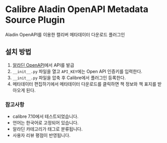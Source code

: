 # Calibre Aladin OpenAPI Metadata Source Plugin

Aladin OpenAPI를 이용한 캘리버 메타데이터 다운로드 플러그인

## 설치 방법
1. [알라딘 OpenAPI](https://www.aladin.co.kr/ttb/wblog_manage.aspx)에서 API를 발급
2. `__init__.py` 파일을 열고 `API_KEY`에는 Open API 인증키를 입력한다.
3. `__init__.py` 파일을 압축 후 Calibre에서 플러그인 등록한다.
4. 메타데이터 편집하기에서 메타데이터 다운로드를 클릭하면 책 정보와 책 표지를 받아오게 된다.

### 참고사항
- calibre 7.10에서 테스트되었습니다.
- 언어는 한국어로 고정되어 있습니다.
- 알라딘 카테고리가 태그로 분류됩니다.
- 사용자 리뷰 평점이 반영됩니다.